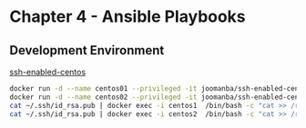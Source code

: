 # Chapter 4 - Ansible Playbooks

## Development Environment

[ssh-enabled-centos](https://github.com/joomanba/ssh-enabled-docker/tree/master/centos)

```bash
docker run -d --name centos01 --privileged -it joomanba/ssh-enabled-centos
docker run -d --name centos02 --privileged -it joomanba/ssh-enabled-centos
cat ~/.ssh/id_rsa.pub | docker exec -i centos1  /bin/bash -c "cat >> /root/.ssh/authorized_keys"
cat ~/.ssh/id_rsa.pub | docker exec -i centos2  /bin/bash -c "cat >> /root/.ssh/authorized_keys"
```
